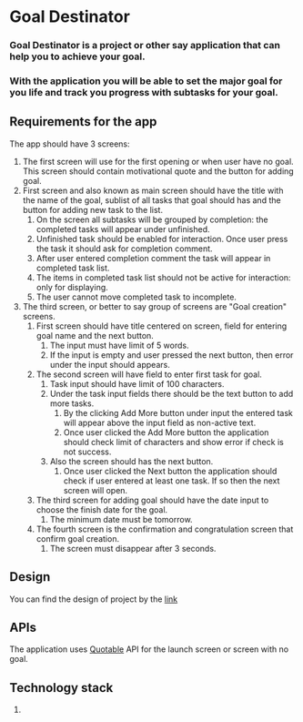 # Goal Destinator
### Goal Destinator is a project or other say application that can help you to achieve your goal.

### With the application you will be able to set the major goal for you life and track you progress with subtasks for your goal.

## Requirements for the app
The app should have 3 screens:
1. The first screen will use for the first opening or when user have no goal. This screen should contain motivational quote and the button for adding goal.
2. First screen and also known as main screen should have the title with the name of the goal, sublist of all tasks that goal should has and the button for adding new task to the list.
   1. On the screen all subtasks will be grouped by completion: the completed tasks will appear under unfinished.
   2. Unfinished task should be enabled for interaction. Once user press the task it should ask for completion comment.
   3. After user entered completion comment the task will appear in completed task list.
   4. The items in completed task list should not be active for interaction: only for displaying.
   5. The user cannot move completed task to incomplete.
3. The third screen, or better to say group of screens are "Goal creation" screens.
   1. First screen should have title centered on screen, field for entering goal name and the next button.
      1. The input must have limit of 5 words.
      2. If the input is empty and user pressed the next button, then error under the input should appears.
   2. The second screen will have field to enter first task for goal.
      1. Task input should have limit of 100 characters. 
      2. Under the task input fields there should be the text button to add more tasks.
         1. By the clicking Add More button under input the entered task will appear above the input field as non-active text.
         2. Once user clicked the Add More button the application should check limit of characters and show error if check is not success.
      3. Also the screen should has the next button.
         1. Once user clicked the Next button the application should check if user entered at least one task. If so then the next screen will open.
   3. The third screen for adding goal should have the date input to choose the finish date for the goal.
      1. The minimum date must be tomorrow.
   4. The fourth screen is the confirmation and congratulation screen that confirm goal creation.
      1. The screen must disappear after 3 seconds.

## Design
You can find the design of project by the [link](https://www.figma.com/file/AGjhLRHiixnb586ylBQ6dX/Goal-Destinator)

## APIs
The application uses [Quotable](https://github.com/lukePeavey/quotable) API for the launch screen or screen with no goal.

## Technology stack
1. 